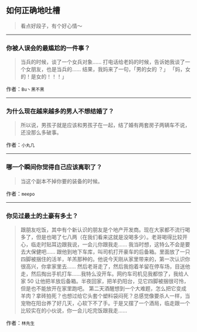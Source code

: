## 如何正确地吐槽

> 看点好段子，有个好心情～


 
---

### 你被人误会的最尴尬的一件事？

> 当兵的时候，谈了一个女兵对象……
> 打电话给老妈的时候，告诉她我谈了一个女朋友，也是当兵的……
> 结果，我妈来了一句，「男的女的 ？」
> 「妈，女的！是女的！！！」


作者：`Bu丶黑不黑`

---

### 为什么现在越来越多的男人不想结婚了？

> 所以说，男孩子就是应该和男孩子在一起，结了婚有两套房子两辆车不说，还没那么多破事。


作者：`小丸几`

---

### 哪一个瞬间你觉得自己应该离职了？

> 当这个副本不掉你要的装备的时候。


作者：`meepo`

---

### 你见过最土的土豪有多土？

> 跟朋友吃饭，其中有个新认识的朋友是个地产开发商。现在大家都不流行喝多了，但是也喝了七八两（在我们看来这就是没喝多少）。老哥喝得比较开心，临走时贴耳边跟我说，一会儿你跟我走……
> 我当时想，这特么不会是要去大保健吧……
> 跟他到地下车库，叫司机打开豪车的后备箱。里面放了一只四脚被捆住的活羊，羊羔那种的。他说今天刚从家里带来的，第一次认识你很高兴，你拿家里去……
> 然后老哥走了，然后我抱着羊留在停车场，目送他走，然后掏出手机打车……我特么没开车。网约车司机见我都惊了，我给人家 50 让他把羊放后备箱。半夜回家，把羊扔阳台，见它四脚被捆很可怜，但是也不能放开在家里跑吧。
> 第二天酒醒想到一个大难题，怎么把它变成羊肉？拿砖拍死？也想过给它头套个塑料袋闷死？总感觉像要杀人一样，当宠物在阳台养了好几天，心软下不了手。于是又摆了一个酒局，临走跟一个比较实在的小伙说，你一会儿吃完饭跟我走……


作者：`林先生`